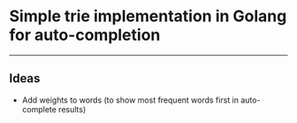# Simple trie implementation in Golang for auto-completion

---

## Ideas

- Add weights to words (to show most frequent words first in auto-complete results)
